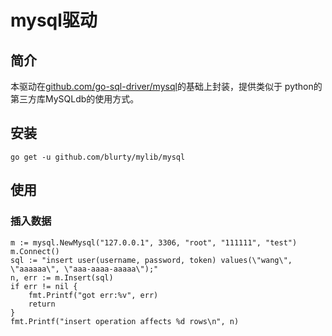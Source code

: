 # mysql驱动

## 简介

本驱动在[github.com/go-sql-driver/mysql](https://github.com/go-sql-driver/mysql)的基础上封装，提供类似于
python的第三方库MySQLdb的使用方式。

## 安装

    go get -u github.com/blurty/mylib/mysql

## 使用

### 插入数据

    m := mysql.NewMysql("127.0.0.1", 3306, "root", "111111", "test")
    m.Connect()
    sql := "insert user(username, password, token) values(\"wang\", \"aaaaaa\", \"aaa-aaaa-aaaaa\");"
    n, err := m.Insert(sql)
    if err != nil {
        fmt.Printf("got err:%v", err)
        return
    }
    fmt.Printf("insert operation affects %d rows\n", n)